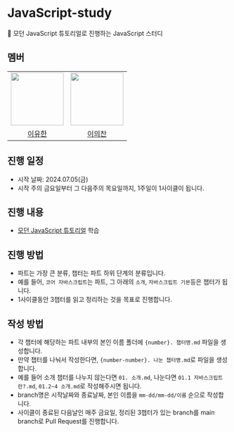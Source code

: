# JavaScript-study
📖 모던 JavaScript 튜토리얼로 진행하는 JavaScript 스터디
## 멤버
<table>
    <tr>
        <td align="center">
            <a href="https://github.com/l0u0h0"><img height="120px" width="120px" src="https://avatars.githubusercontent.com/u/72871841?v=4"/></a>
        </td>
        <td align="center">
            <a href="https://github.com/Legitgoons"><img height="120px" width="120px" src="https://avatars.githubusercontent.com/u/101088491?v=4"/></a>
        </td>             
    </tr>
    <tr>
        <td align="center">
            <a href="https://github.com/l0u0h0">이유한</a>
        </td>
        <td align="center">
            <a href="https://github.com/Legitgoons">이의찬</a>
        </td>        
    </tr>
</table>

## 진행 일정

- 시작 날짜: 2024.07.05(금)
- 시작 주의 금요일부터 그 다음주의 목요일까지, 1주일이 1사이클이 됩니다.

## 진행 내용
- [모던 JavaScript 튜토리얼](https://ko.javascript.info/) 학습

## 진행 방법
- 파트는 가장 큰 분류, 챕터는 파트 하위 단계의 분류입니다.
- 예를 들어, `코어 자바스크립트`는 파트, 그 아래의 `소개`, `자바스크립트 기본`등은 챕터가 됩니다.
- 1사이클동안 3챕터를 읽고 정리하는 것을 목표로 진행합니다.

## 작성 방법 
- 각 챕터에 해당하는 파트 내부의 본인 이름 폴더에 `{number}. 챕터명.md` 파일을 생성합니다.
- 만약 챕터를 나눠서 작성한다면, `{number-number}. 나눈 챕터명.md`로 파일을 생성합니다.
- 예를 들어 소개 챕터를 나누지 않는다면 `01. 소개.md`, 나눈다면 `01.1 자바스크립트란?.md`, `01.2~4 소개.md`로 작성해주시면 됩니다.
- branch명은 시작날짜와 종료날짜, 본인 이름을 `mm-dd/mm-dd/이름` 순으로 작성합니다.
- 사이클이 종료된 다음날인 매주 금요일, 정리된 3챕터가 있는 branch를 main branch로 Pull Request를 진행합니다.
